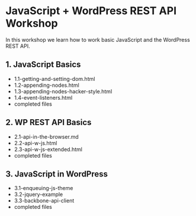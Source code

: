 # JavaScript + WordPress REST API Workshop

In this workshop we learn how to work basic JavaScript and the WordPress REST API.

## 1. JavaScript Basics
- 1.1-getting-and-setting-dom.html
- 1.2-appending-nodes.html
- 1.3-appending-nodes-hacker-style.html
- 1.4-event-listeners.html
- completed files

## 2. WP REST API Basics
- 2.1-api-in-the-browser.md
- 2.2-api-w-js.html
- 2.3-api-w-js-extended.html
- completed files

## 3. JavaScript in WordPress
- 3.1-enqueuing-js-theme
- 3.2-jquery-example
- 3.3-backbone-api-client
- completed files
